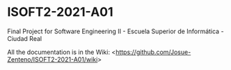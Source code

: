 # ISOFT2-2021-A01
Final Project for Software Engineering II - Escuela Superior de Informática - Ciudad Real

All the documentation is in the Wiki:
<<https://github.com/Josue-Zenteno/ISOFT2-2021-A01/wiki>>
